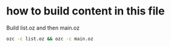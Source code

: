 # how to build content in this file

Build list.oz and then main.oz

```bash
ozc -c list.oz && ozc -c main.oz
```